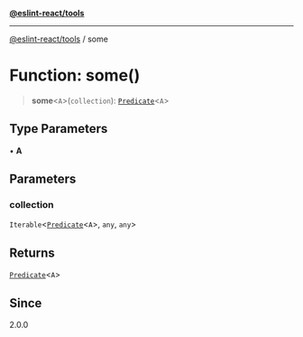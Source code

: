 [**@eslint-react/tools**](../README.md)

***

[@eslint-react/tools](../README.md) / some

# Function: some()

> **some**\<`A`\>(`collection`): [`Predicate`](../interfaces/Predicate.md)\<`A`\>

## Type Parameters

• **A**

## Parameters

### collection

`Iterable`\<[`Predicate`](../interfaces/Predicate.md)\<`A`\>, `any`, `any`\>

## Returns

[`Predicate`](../interfaces/Predicate.md)\<`A`\>

## Since

2.0.0

